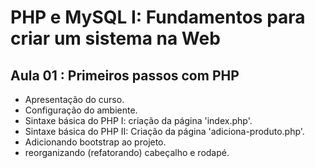 # PHP e MySQL I: Fundamentos para criar um sistema na Web

## Aula 01 : Primeiros passos com PHP

- Apresentação do curso.
- Configuração do ambiente.
- Sintaxe básica do PHP I: criação da página 'index.php'.
- Sintaxe básica do PHP II: Criação da página 'adiciona-produto.php'.
- Adicionando bootstrap ao projeto.
- reorganizando (refatorando) cabeçalho e rodapé.